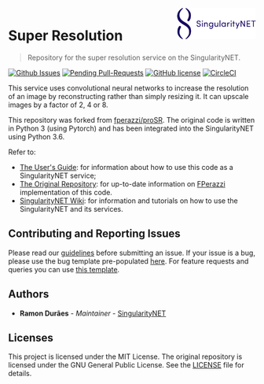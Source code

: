 [issue-template]: ../../issues/new?template=BUG_REPORT.md
[feature-template]: ../../issues/new?template=FEATURE_REQUEST.md

<a href="https://singularitynet.io/">
<img align="right" src="./docs/assets/logo/singularityNETblue.png" alt="drawing" width="160"/>
</a>

# Super Resolution

> Repository for the super resolution service on the SingularityNET.

[![Github Issues](http://githubbadges.herokuapp.com/singnet/super-resolution-service/issues.svg?style=flat-square)](https://github.com/singnet/super-resolution-service/issues/) 
[![Pending Pull-Requests](http://githubbadges.herokuapp.com/singnet/super-resolution-service/pulls.svg?style=flat-square)](https://github.com/singnet/super-resolution-service/pulls) 
[![GitHub license](https://img.shields.io/github/license/Naereen/StrapDown.js.svg)](https://github.com/Naereen/StrapDown.js/blob/master/LICENSE)
[![CircleCI](https://circleci.com/gh/singnet/super-resolution-service.svg?style=svg)](https://circleci.com/gh/singnet/super-resolution-service)

This service uses convolutional neural networks to increase the resolution of an image by reconstructing rather than simply resizing it. It can upscale images by a factor of 2, 4 or 8.

This repository was forked from [fperazzi/proSR](https://github.com/fperazzi/proSR). The original code is written in Python 3 (using Pytorch) and has been integrated into the SingularityNET using Python 3.6.

Refer to:
- [The User's Guide](https://github.com/singnet/super-resolution-service/docs/users_guide/super-resolution.md): for information about how to use this code as a SingularityNET service;
- [The Original Repository](https://github.com/fperazzi/proSR): for up-to-date information on [FPerazzi](https://github.com/fperazzi) implementation of this code.
- [SingularityNET Wiki](https://github.com/singnet/wiki): for information and tutorials on how to use the SingularityNET and its services.

## Contributing and Reporting Issues

Please read our [guidelines](https://github.com/singnet/wiki/blob/master/guidelines/CONTRIBUTING.md#submitting-an-issue) before submitting an issue. If your issue is a bug, please use the bug template pre-populated [here][issue-template]. For feature requests and queries you can use [this template][feature-template].

## Authors

* **Ramon Durães** - *Maintainer* - [SingularityNET](https://www.singularitynet.io)

## Licenses

This project is licensed under the MIT License. The original repository is licensed under the GNU General Public License. See the [LICENSE](LICENSE) file for details. 